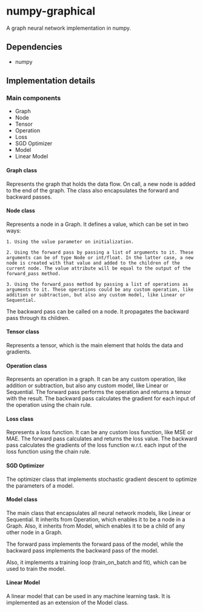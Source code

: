 # numpy-graphical

A graph neural network implementation in numpy.

## Dependencies
* numpy

## Implementation details

### Main components
* Graph
* Node
* Tensor
* Operation
* Loss
* SGD Optimizer
* Model
* Linear Model

#### Graph class
Represents the graph that holds the data flow. On call, a new node is added to the end of the graph. The class also encapsulates the forward and backward passes.


#### Node class
Represents a node in a Graph. It defines a value, which can be set in two ways: 

    1. Using the value parameter on initialization.

    2. Using the forward pass by passing a list of arguments to it. These arguments can be of type Node or int/float. In the latter case, a new node is created with that value and added to the children of the current node. The value attribute will be equal to the output of the forward_pass method.

    3. Using the forward_pass method by passing a list of operations as arguments to it. These operations could be any custom operation, like addition or subtraction, but also any custom model, like Linear or Sequential. 

The backward pass can be called on a node. It propagates the backward pass through its children.


#### Tensor class
Represents a tensor, which is the main element that holds the data and gradients.


#### Operation class
Represents an operation in a graph. It can be any custom operation, like addition or subtraction, but also any custom model, like Linear or Sequential. The forward pass performs the operation and returns a tensor with the result. The backward pass calculates the gradient for each input of the operation using the chain rule.


#### Loss class
Represents a loss function. It can be any custom loss function, like MSE or MAE. The forward pass calculates and returns the loss value. The backward pass calculates the gradients of the loss function w.r.t. each input of the loss function using the chain rule.


#### SGD Optimizer
The optimizer class that implements stochastic gradient descent to optimize the parameters of a model.


#### Model class
The main class that encapsulates all neural network models, like Linear or Sequential. It inherits from Operation, which enables it to be a node in a Graph. Also, it inherits from Model, which enables it to be a child of any other node in a Graph.

The forward pass implements the forward pass of the model, while the backward pass implements the backward pass of the model.

Also, it implements a training loop (train_on_batch and fit), which can be used to train the model. 


#### Linear Model
A linear model that can be used in any machine learning task. It is implemented as an extension of the Model class.
